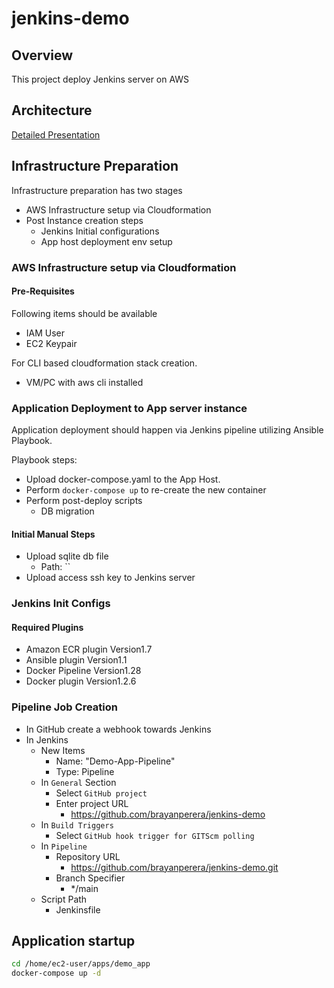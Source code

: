 # jenkins-demo

## Overview

This project deploy Jenkins server on AWS 

## Architecture

[Detailed Presentation](docs/Jenkins-Demo-BrayanPerera.pptx)

## Infrastructure Preparation

Infrastructure preparation has two stages

- AWS Infrastructure setup via Cloudformation
- Post Instance creation steps
  - Jenkins Initial configurations
  - App host deployment env setup


### AWS Infrastructure setup via Cloudformation

#### Pre-Requisites 

Following items should be available

- IAM User
- EC2 Keypair

For CLI based cloudformation stack creation. 
- VM/PC with aws cli installed


### Application Deployment to App server instance

Application deployment should happen via Jenkins pipeline utilizing Ansible Playbook. 

Playbook steps:

- Upload docker-compose.yaml to the App Host. 
- Perform `docker-compose up` to re-create the new container
- Perform post-deploy scripts
  - DB migration

#### Initial Manual Steps

- Upload sqlite db file
  - Path: ``
- Upload access ssh key to Jenkins server


### Jenkins Init Configs

#### Required Plugins

- Amazon ECR plugin Version1.7
- Ansible plugin Version1.1
- Docker Pipeline Version1.28
- Docker plugin Version1.2.6

### Pipeline Job Creation

- In GitHub create a webhook towards Jenkins
- In Jenkins
  - New Items 
    - Name: "Demo-App-Pipeline"
    - Type: Pipeline
  - In `General` Section
    - Select `GitHub project`
    - Enter project URL 
      - https://github.com/brayanperera/jenkins-demo
  - In `Build Triggers`
    - Select `GitHub hook trigger for GITScm polling`
  - In `Pipeline`
    - Repository URL
      - https://github.com/brayanperera/jenkins-demo.git
    - Branch Specifier
      - */main
  - Script Path
    - Jenkinsfile
    

## Application startup 

````bash
cd /home/ec2-user/apps/demo_app
docker-compose up -d
````
